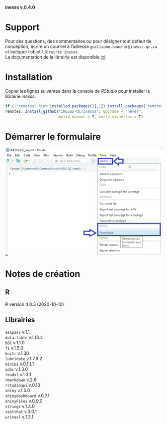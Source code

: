 **inesss v.0.4.0**

Support
=======

Pour des questions, des commentaires ou pour désigner tout défaut de
conception, écrire un courriel à l’adresse
`guillaume.boucher@inesss.qc.ca` et indiquer l’objet
`librairie inesss`.  
La documentation de la librairie est disponible
[ici](https://github.com/INESSS-QC/inesss1/tree/master/Documentation)

Installation
============

Copier les lignes suivantes dans la console de *RStudio* pour installer
la librairie *inesss*.

``` r
if (!"remotes" %in% installed.packages()[,1]) install.packages("remotes")
remotes::install_github("INESSS-QC/inesss", upgrade = "never",
                        build_manual = T, build_vignettes = T)
```

Démarrer le formulaire
======================

![](Documentation/source/images/formulaire-addin.png)

Notes de création
=================

R
-

R version 4.0.3 (2020-10-10)

Librairies
----------

`askpass` v.1.1<br> `data.table` v.1.13.4<br> `DBI` v.1.1.0<br> `fs`
v.1.5.0<br> `knitr` v.1.30<br> `lubridate` v.1.7.9.2<br> `miniUI`
v.0.1.1.1<br> `odbc` v.1.3.0<br> `readxl` v.1.3.1<br> `rmarkdown`
v.2.6<br> `rstudioapi` v.0.13<br> `shiny` v.1.5.0<br> `shinydashboard`
v.0.7.1<br> `shinyFiles` v.0.9.0<br> `stringr` v.1.4.0<br> `testthat`
v.3.0.1<br> `writexl` v.1.3.1
